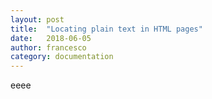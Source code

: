 ```yaml
---
layout: post
title:  "Locating plain text in HTML pages"
date:   2018-06-05
author: francesco
category: documentation
---
```


eeee  